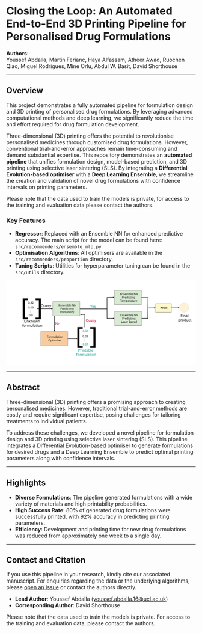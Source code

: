 # Closing the Loop: An Automated End-to-End 3D Printing Pipeline for Personalised Drug Formulations  
**Authors**:  
Youssef Abdalla, Martin Ferianc, Haya Alfassam, Atheer Awad, Ruochen Qiao, Miguel Rodrigues, Mine Orlu, Abdul W. Basit, David Shorthouse  

---

## Overview

This project demonstrates a fully automated pipeline for formulation design and 3D printing of personalised drug formulations. By leveraging advanced computational methods and deep learning, we significantly reduce the time and effort required for drug formulation development.

Three-dimensional (3D) printing offers the potential to revolutionise personalised medicines through customised drug formulations. However, conventional trial-and-error approaches remain time-consuming and demand substantial expertise. This repository demonstrates an **automated pipeline** that unifies formulation design, model-based prediction, and 3D printing using selective laser sintering (SLS). By integrating a **Differential Evolution-based optimiser** with a **Deep Learning Ensemble**, we streamline the creation and validation of novel drug formulations with confidence intervals on printing parameters.

Please note that the data used to train the models is private, for access to the training and evaluation data please contact the authors.

### Key Features
- **Regressor**: Replaced with an Ensemble NN for enhanced predictive accuracy. The main script for the model can be found here: `src/recommenders/ensemble_mlp.py`
- **Optimisation Algorithms**: All optimisers are available in the `src/recommenders/proportion` directory.
- **Tuning Scripts**: Utilities for hyperparameter tuning can be found in the `src/utils` directory.

![Pipeline Diagram](docs/workflow.svg)

---

## Abstract
Three-dimensional (3D) printing offers a promising approach to creating personalised medicines. However, traditional trial-and-error methods are costly and require significant expertise, posing challenges for tailoring treatments to individual patients. 

To address these challenges, we developed a novel pipeline for formulation design and 3D printing using selective laser sintering (SLS). This pipeline integrates a Differential Evolution-based optimiser to generate formulations for desired drugs and a Deep Learning Ensemble to predict optimal printing parameters along with confidence intervals.

---

## Highlights
- **Diverse Formulations**: The pipeline generated formulations with a wide variety of materials and high printability probabilities.
- **High Success Rate**: 80% of generated drug formulations were successfully printed, with 92% accuracy in predicting printing parameters.
- **Efficiency**: Development and printing time for new drug formulations was reduced from approximately one week to a single day.

---

## Contact and Citation

If you use this pipeline in your research, kindly cite our associated manuscript. For enquiries regarding the data or the underlying algorithms, please [open an issue](#) or contact the authors directly.

- **Lead Author**: Youssef Abdalla (youssef.abdalla.16@ucl.ac.uk)  
- **Corresponding Author**: David Shorthouse  

Please note that the data used to train the models is private. For access to the training and evaluation data, please contact the authors.